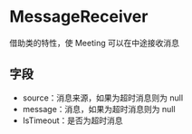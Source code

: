 # MessageReceiver

借助类的特性，使 Meeting 可以在中途接收消息

## 字段
- source：消息来源，如果为超时消息则为 null
- message：消息，如果为超时消息则为 null
- IsTimeout：是否为超时消息